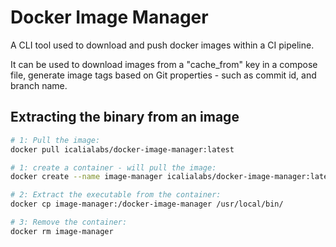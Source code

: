 # Docker Image Manager

A CLI tool used to download and push docker images within a CI
pipeline.

It can be used to download images from a "cache_from" key in a compose file,
generate image tags based on Git properties - such as commit id, and branch name.


## Extracting the binary from an image

```bash
# 1: Pull the image:
docker pull icalialabs/docker-image-manager:latest

# 1: create a container - will pull the image:
docker create --name image-manager icalialabs/docker-image-manager:latest

# 2: Extract the executable from the container:
docker cp image-manager:/docker-image-manager /usr/local/bin/

# 3: Remove the container:
docker rm image-manager
```